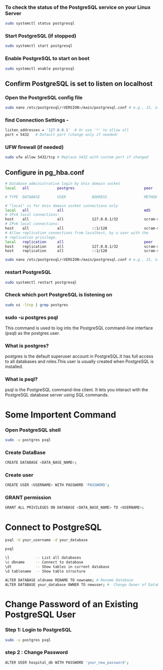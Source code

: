 ### To check the status of the PostgreSQL service on your Linux  Server
```sh
sudo systemctl status postgresql
```

### Start PostgreSQL (if stopped)
```sh
sudo systemctl start postgresql
```
### Enable PostgreSQL to start on boot
```sh
sudo systemctl enable postgresql
```
## Confirm PostgreSQL is set to listen on localhost
### Open the PostgreSQL config file

```sh 
sudo nano /etc/postgresql/<VERSION>/main/postgresql.conf # e.g., 15, 14 ,16 etc
```

### find  Connection Settings -
```sh
listen_addresses = '127.0.0.1'  # Or use '*' to allow all 
port = 5432   # Default port (change only if needed) 
``` 
### UFW firewall (if needed)
```sh
sudo ufw allow 5432/tcp # Replace 5432 with custom port if changed
```

## Configure in pg_hba.conf
```sh
# Database administrative login by Unix domain socket
local   all             postgres                                peer

# TYPE  DATABASE        USER            ADDRESS                 METHOD

# "local" is for Unix domain socket connections only
local   all             all                                     md5
# IPv4 local connections:
host    all             all             127.0.0.1/32            scram-sha-256
# IPv6 local connections:
host    all             all             ::1/128                 scram-sha-256
# Allow replication connections from localhost, by a user with the
# replication privilege.
local   replication     all                                     peer
host    replication     all             127.0.0.1/32            scram-sha-256
host    replication     all             ::1/128                 scram-sha-256

```   

```sh 
sudo nano /etc/postgresql/<VERSION>/main/postgresql.conf # e.g., 15, 14 ,16 etc
```


### restart PostgreSQL
```sh
sudo systemctl restart postgresql
```


###  Check which port PostgreSQL is listening on
```sh
sudo ss -ltnp | grep postgres
```

### sudo -u postgres psql
This command is used to log into the PostgreSQL command-line interface (psql) as the postgres user.

### What is postgres?
postgres is the default superuser account in PostgreSQL.It has full access to all databases and roles.This user is usually created when PostgreSQL is installed.

### What is psql?
psql is the PostgreSQL command-line client.
It lets you interact with the PostgreSQL database server using SQL commands.



# Some Importent Command
### Open PostgreSQL shell 
```sh
sudo -u postgres psql
```
### Create DataBase
```sh
CREATE DATABASE <DATA_BASE_NAME>;
```

### Create user 
```sh
CREATE USER <USERNAME> WITH PASSWORD 'PASSWORD';
```
### GRANT permission 
```sh
GRANT ALL PRIVILEGES ON DATABASE <DATA_BASE_NAME> TO <USERNAME>;
```

# Connect to PostgreSQL
```sh
psql -U your_username -d your_database

psql

\l            -- List all databases
\c dbname     -- Connect to database
\dt           -- Show tables in current database
\d tablename  -- Show table structure
	
ALTER DATABASE oldname RENAME TO newname; # Rename Database
ALTER DATABASE your_database OWNER TO newuser; #  Change Owner of Database
```


# Change Password of an Existing PostgreSQL User
### Step 1: Login to PostgreSQL
```sh
sudo -u postgres psql
```
### step 2 : Change Password
```sh
ALTER USER hospital_db WITH PASSWORD 'your_new_password';
```
